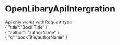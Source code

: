 # OpenLibaryApiIntergration

Api only works with Request type <br/>
{
"title":"Book Title"
}
<br/>
{
"author": "authorName"
}
<br/>
{
"q":"bookTitle/authorName"
}
